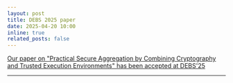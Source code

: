 ```yaml
---
layout: post
title: DEBS 2025 paper
date: 2025-04-20 10:00
inline: true
related_posts: false
---
```


[Our paper on "Practical Secure Aggregation by Combining Cryptography and Trusted Execution Environments" has been accepted at DEBS'25](https://2025.debs.org/)

---

